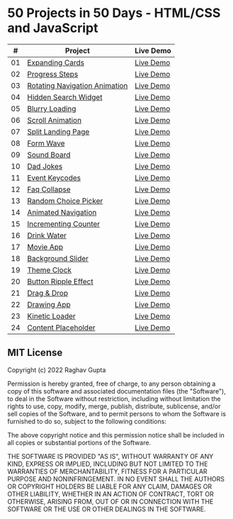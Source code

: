 # 50 Projects in 50 Days - HTML/CSS and JavaScript



|  #  | Project                                                                                                                                    | Live Demo                                                                         |
| :-: | -------------------------------------------------------------------------------------------------------------------------------------------| --------------------------------------------------------------------------------- |
| 01  | [Expanding Cards](https://github.com/raghavguptaa/50-Days-50-Projects/tree/main/Day-01/Expanding-Cards)                                    | [Live Demo](https://50projects50days.com/projects/expanding-cards/)               |
| 02  | [Progress Steps](https://github.com/raghavguptaa/50-Days-50-Projects/tree/main/Day-02/Progress-Steps)                                      | [Live Demo](https://50projects50days.com/projects/progress-steps/)                |
| 03  | [Rotating Navigation Animation](https://github.com/raghavguptaa/50-Days-50-Projects/tree/main/Day-03/Rotating-Navigation-Animation)        | [Live Demo](https://50projects50days.com/projects/rotating-navigation-animation/) |
| 04  | [Hidden Search Widget](https://github.com/raghavguptaa/50-Days-50-Projects/tree/main/Day-04/Hidden%20Search%20Widget)                      | [Live Demo](https://50projects50days.com/projects/hidden-search-widget/)          |
| 05  | [Blurry Loading](https://github.com/raghavguptaa/50-Days-50-Projects/tree/main/Day-05/Blurry-Loading)                                      | [Live Demo](https://50projects50days.com/projects/blurry-loading/)                |
| 06  | [Scroll Animation](https://github.com/raghavguptaa/50-Days-50-Projects/tree/main/Day-06/Scroll-Animation )                                 | [Live Demo](https://50projects50days.com/projects/scroll-animation/)              |
| 07  | [Split Landing Page](https://github.com/raghavguptaa/50-Days-50-Projects/tree/main/Day-07/Split-Landing-Page)                              | [Live Demo](https://50projects50days.com/projects/split-landing-page/)            |
| 08  | [Form Wave](https://github.com/raghavguptaa/50-Days-50-Projects/tree/main/Day-08/Form-Input-Wave)                                          | [Live Demo](https://50projects50days.com/projects/form-wave/)                     |
| 09  | [Sound Board](https://github.com/raghavguptaa/50-Days-50-Projects/tree/main/Day-09/Sound-Board)                                            | [Live Demo](https://50projects50days.com/projects/sound-board/)                   |
| 10  | [Dad Jokes](https://github.com/raghavguptaa/50-Days-50-Projects/tree/main/Day-10/Dad-Jokes)                                                | [Live Demo](https://50projects50days.com/projects/dad-jokes/)                     |
| 11  | [Event Keycodes](https://github.com/raghavguptaa/50-Days-50-Projects/tree/main/Day-11/Event-Keynotes)                                      | [Live Demo](https://50projects50days.com/projects/event-keycodes/)                |
| 12  | [Faq Collapse](https://github.com/raghavguptaa/50-Days-50-Projects/tree/main/Day-12/FAQ-Collapse)                                          | [Live Demo](https://50projects50days.com/projects/faq-collapse/)                  |
| 13  | [Random Choice Picker](https://github.com/raghavguptaa/50-Days-50-Projects/tree/main/Day-13/Random-Choice-Picker)                          | [Live Demo](https://50projects50days.com/projects/random-choice-picker/)          |
| 14  | [Animated Navigation](https://github.com/raghavguptaa/50-Days-50-Projects/tree/main/Day-14/Animated-Navigation)                            | [Live Demo](https://50projects50days.com/projects/animated-navigation/)           |
| 15  | [Incrementing Counter](https://github.com/raghavguptaa/50-Days-50-Projects/tree/main/Day-15/Implementing-Counter)                          | [Live Demo](https://50projects50days.com/projects/incrementing-counter/)          |
| 16  | [Drink Water](https://github.com/raghavguptaa/50-Days-50-Projects/tree/main/Day-16/Drink-Water)                                            | [Live Demo](https://50projects50days.com/projects/drink-water/)                   |
| 17  | [Movie App](https://github.com/raghavguptaa/50-Days-50-Projects/tree/main/Day-17/Movie-App)                                                | [Live Demo](https://50projects50days.com/projects/movie-app/)                     |
| 18  | [Background Slider](https://github.com/raghavguptaa/50Projects-50Days/tree/main/Day-18/Background-Slider)                                  | [Live Demo](https://50projects50days.com/projects/background-slider/)             |
| 19  | [Theme Clock](https://github.com/raghavguptaa/50Projects-50Days/tree/main/Day-19/Theme-Clock)                                              | [Live Demo](https://50projects50days.com/projects/theme-clock/)                   |
| 20  | [Button Ripple Effect](https://github.com/raghavguptaa/50Projects-50Days/tree/main/Day-20/Button-Ripple-Effect)                            | [Live Demo](https://50projects50days.com/projects/button-ripple-effect/)          |
| 21  | [Drag & Drop](https://github.com/raghavguptaa/50Projects-50Days/tree/main/Day-21/Drag-%26-Drop)                                            | [Live Demo](https://50projects50days.com/projects/drag-n-drop/)                   |
| 22  | [Drawing App](https://github.com/raghavguptaa/50Projects-50Days/tree/main/Day-22/Drawing-App)                                              | [Live Demo](https://50projects50days.com/projects/drawing-app/)                   |
| 23  | [Kinetic Loader](https://github.com/raghavguptaa/50Projects-50Days/tree/main/Day-23/Kinetic-Loader)                                        | [Live Demo](https://50projects50days.com/projects/kinetic-loader/)                |
| 24  | [Content Placeholder](https://github.com/raghavguptaa/50Projects-50Days/tree/main/Day-24/Content-Placeholder)                              | [Live Demo](https://50projects50days.com/projects/content-placeholder/)           |





## MIT License

Copyright (c) 2022 Raghav Gupta

Permission is hereby granted, free of charge, to any person obtaining a copy
of this software and associated documentation files (the "Software"), to deal
in the Software without restriction, including without limitation the rights
to use, copy, modify, merge, publish, distribute, sublicense, and/or sell
copies of the Software, and to permit persons to whom the Software is
furnished to do so, subject to the following conditions:

The above copyright notice and this permission notice shall be included in all
copies or substantial portions of the Software.

THE SOFTWARE IS PROVIDED "AS IS", WITHOUT WARRANTY OF ANY KIND, EXPRESS OR
IMPLIED, INCLUDING BUT NOT LIMITED TO THE WARRANTIES OF MERCHANTABILITY,
FITNESS FOR A PARTICULAR PURPOSE AND NONINFRINGEMENT. IN NO EVENT SHALL THE
AUTHORS OR COPYRIGHT HOLDERS BE LIABLE FOR ANY CLAIM, DAMAGES OR OTHER
LIABILITY, WHETHER IN AN ACTION OF CONTRACT, TORT OR OTHERWISE, ARISING FROM,
OUT OF OR IN CONNECTION WITH THE SOFTWARE OR THE USE OR OTHER DEALINGS IN THE
SOFTWARE.

